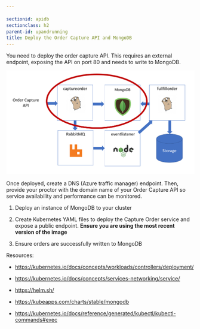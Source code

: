 ```yaml
---

sectionid: apidb
sectionclass: h2
parent-id: upandrunning
title: Deploy the Order Capture API and MongoDB
---
```


You need to deploy the order capture API. This requires an external endpoint, exposing the API on port 80 and
needs to write to MongoDB.

![](media/51744cdc31c555b1d76c71f5e2693471.png)

Once deployed, create a DNS (Azure traffic manager) endpoint. Then, provide your proctor with the domain name of your Order Capture API so service availability and performance can be monitored.


1.  Deploy an instance of MongoDB to your cluster

2.  Create Kubernetes YAML files to deploy the Capture Order service and expose a public endpoint. **Ensure you are using the most recent version of the image**

3.  Ensure orders are successfully written to MongoDB

Resources:

-   <https://kubernetes.io/docs/concepts/workloads/controllers/deployment/>

-   <https://kubernetes.io/docs/concepts/services-networking/service/>

-   <https://helm.sh/>

-   <https://kubeapps.com/charts/stable/mongodb>

-   <https://kubernetes.io/docs/reference/generated/kubectl/kubectl-commands#exec>
